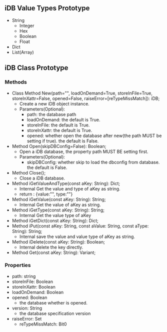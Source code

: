 ## iDB Value Types Prototype

* String
  * Integer
  * Hex
  * Boolean
  * Float
* Dict
* List(Array)

## iDB Class Prototype


### Methods

* Class Method New(path="", loadOnDemand=True, storeInFile=True, storeInXattr=False, opened=False, raiseError=[reTypeMissMatch]): iDB;
  * Create a new iDB object instance.
  * Parameters(Optional):
    * path: the database path
    * loadOnDemand: the default is True.
    * storeInFile:  the default is True.
    * storeInXattr: the default is True.
    * opened: whether open the database after new(the path MUST be setting if true). the default is False.
* Method Open(skipDBConfig=False): Boolean;
  * Open a iDB database, the property path MUST BE setting first.
  * Parameters(Optional):
    * skipDBConfig: whether skip to load the dbconfig from database. the default is False.
* Method Close();
  * Close a iDB database.
* Method iGetValueAndType(const aKey: String): Dict;
  * Internal Get the value and type of aKey as string.
  * return : {value:"", type:""}
* Method iGetValue(const aKey: String): String;
  * Internal Get the value of aKey as string.
* Method iGetType(const aKey: String): String;
  * Internal Get the value type of aKey
* Method iGetDict(const aKey: String): Dict;
* Method iPut(const aKey: String, const aValue: String, const aType: String): String;
  * Internal save the value and value type of aKey as string.
* Method iDelete(const aKey: String): Boolean;
  * Internal delete the key directly.
* Method Get(const aKey: String): Variant;

### Properties

* path: string
* storeInFile: Boolean
* storeInXattr: Boolean
* loadOnDemand: Boolean
* opened: Boolean
  * the database whether is opened.
* version: String
  * the database specification version
* raiseError: Set
  * reTypeMissMatch: Bit0

